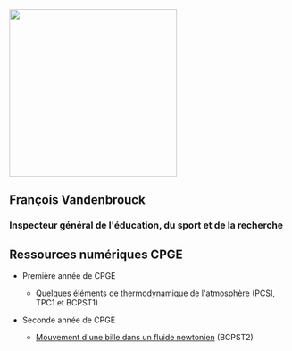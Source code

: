 <img src="https://user-images.githubusercontent.com/109895707/180656875-56e0673c-6106-4743-baaf-152b13083c69.jpg" width="300"/>

## François Vandenbrouck
### Inspecteur général de l'éducation, du sport et de la recherche

## Ressources numériques CPGE

- Première année de CPGE
  - Quelques éléments de thermodynamique de l'atmosphère (PCSI, TPC1 et BCPST1)

- Seconde année de CPGE
  - [Mouvement d'une bille dans un fluide newtonien](mwt_bille_fluidenewtonien.md) (BCPST2)
